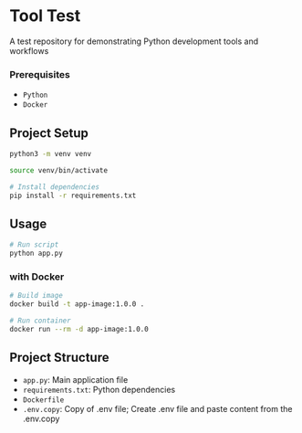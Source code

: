 # Tool Test

A test repository for demonstrating Python development tools and workflows

### Prerequisites

 - `Python`
 - `Docker`

## Project Setup

```bash
python3 -m venv venv
```

```bash
source venv/bin/activate
```

```bash
# Install dependencies
pip install -r requirements.txt
```

## Usage

```bash
# Run script
python app.py
```

### with Docker

```bash
# Build image
docker build -t app-image:1.0.0 .
```

```bash
# Run container
docker run --rm -d app-image:1.0.0
```

## Project Structure

- `app.py`: Main application file
- `requirements.txt`: Python dependencies
- `Dockerfile`
- `.env.copy`: Copy of .env file; Create .env file and paste content from the .env.copy

